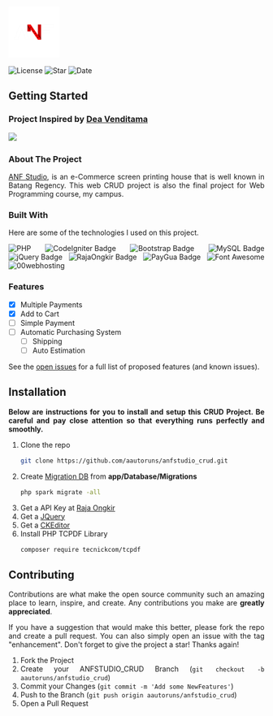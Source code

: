 <div align="justify">

<img src="public/logo.png" alt="Logo" width="100" height="100">
  
![License](https://img.shields.io/github/license/aautoruns/anfstudio_crud?color=navy&style=for-the-badge)
![Star](https://img.shields.io/github/stars/aautoruns/anfstudio_crud?color=yellow&logo=github&logoColor=white&style=for-the-badge)
![Date](https://img.shields.io/github/release-date/aautoruns/pahe_app?color=d81744&style=for-the-badge)

## Getting Started

<h3>Project Inspired by <a href="https://github.com/DeaVenditama/toko_online/">Dea Venditama</a></h3>

<a href='https://anfstudio.000webhostapp.com/'><img src="https://img.shields.io/badge/Watch Demo-bb2d3b?style=for-the-badge&logo=web&logoColor=fff" height="30px"></a>


### About The Project

<a href="https://www.instagram.com/anfstudio13/">ANF Studio</a>, is an e-Commerce screen printing house that is well known in Batang Regency. This web CRUD project is also the final project for Web Programming course, my campus.

### Built With

Here are some of the technologies I used on this project.

![PHP](https://img.shields.io/badge/php-%23777BB4.svg?style=for-the-badge&logo=php&logoColor=white)
![CodeIgniter Badge](https://img.shields.io/badge/CodeIgniter-EF4223?logo=codeigniter&logoColor=fff&style=for-the-badge)
![Bootstrap Badge](https://img.shields.io/badge/Bootstrap-7952B3?logo=bootstrap&logoColor=fff&style=for-the-badge)
![MySQL Badge](https://img.shields.io/badge/MySQL-4479A1?logo=mysql&logoColor=fff&style=for-the-badge)
![jQuery Badge](https://img.shields.io/badge/jQuery-0769AD?logo=jquery&logoColor=fff&style=for-the-badge)
![RajaOngkir Badge](https://img.shields.io/badge/RajaOngkir-7A1FA2?logo=&logoColor=fff&style=for-the-badge)
![PayGua Badge](https://img.shields.io/badge/Paygua-FFF?logo=&logoColor=fff&style=for-the-badge)
![Font Awesome](https://img.shields.io/badge/FontAwesome-blue?logo=fontawesome&logoColor=fff&style=for-the-badge)
![00webhosting](https://img.shields.io/badge/00webhost-bb2d3b?logo=00webhost&logoColor=fff&style=for-the-badge)

### Features

- [x] Multiple Payments
- [x] Add to Cart
- [ ] Simple Payment
- [ ] Automatic Purchasing System
  - [ ] Shipping
  - [ ] Auto Estimation

See the [open issues](https://github.com/aautoruns/anfstudio_crud/issues) for a full list of proposed features (and known issues).

## Installation

**Below are instructions for you to install and setup this CRUD Project. Be careful and pay close attention so that everything runs perfectly and smoothly.**

1. Clone the repo
   ```sh
   git clone https://github.com/aautoruns/anfstudio_crud.git
   ```
2. Create <a href="https://codeigniter.com/user_guide/dbmgmt/migration.html">Migration DB</a> from **app/Database/Migrations**
   ```sh
   php spark migrate -all
   ```
3. Get a API Key at [Raja Ongkir](https://rajaongkir.com)
4. Get a [JQuery](https://code.jquery.com/jquery-3.6.3.min.js)
5. Get a [CKEditor](https://ckeditor.com)
6. Install PHP TCPDF Library
   ```sh
   composer require tecnickcom/tcpdf
   ```

## Contributing

Contributions are what make the open source community such an amazing place to learn, inspire, and create. Any contributions you make are **greatly appreciated**.

If you have a suggestion that would make this better, please fork the repo and create a pull request. You can also simply open an issue with the tag "enhancement".
Don't forget to give the project a star! Thanks again!

1. Fork the Project
2. Create your ANFSTUDIO_CRUD Branch (`git checkout -b aautoruns/anfstudio_crud`)
3. Commit your Changes (`git commit -m 'Add some NewFeatures'`)
4. Push to the Branch (`git push origin aautoruns/anfstudio_crud`)
5. Open a Pull Request

</div>
